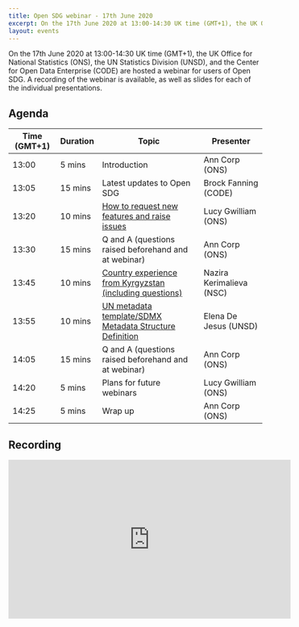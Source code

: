 ```yaml
---
title: Open SDG webinar - 17th June 2020
excerpt: On the 17th June 2020 at 13:00-14:30 UK time (GMT+1), the UK Office for National Statistics (ONS), the UN Statistics Division (UNSD), and the Center for Open Data Enterprise (CODE) are hosted a webinar for users of Open SDG. A recording of the webinar is available, as well as slides for each of the individual presentations.
layout: events
---
```


On the 17th June 2020 at 13:00-14:30 UK time (GMT+1), the UK Office for National Statistics (ONS), the UN Statistics Division (UNSD), and the Center for Open Data Enterprise (CODE) are hosted a webinar for users of Open SDG. A recording of the webinar is available, as well as slides for each of the individual presentations.

## Agenda

|Time (GMT+1)|Duration|Topic|Presenter|
|------------|--------|-----|---------|
|13:00|5 mins|Introduction|Ann Corp (ONS)|
|13:05|15 mins|Latest updates to Open SDG|Brock Fanning (CODE)|
|13:20|10 mins|[How to request new features and raise issues](/assets/documents/webinar_17-June-2020/Open-SDG-webinar-request-new-features-raise-issues-slides.pdf)|Lucy Gwilliam (ONS)|
|13:30|15 mins|Q and A (questions raised beforehand and at webinar)|Ann Corp (ONS)|
|13:45|10 mins|[Country experience from Kyrgyzstan (including questions)](/assets/documents/webinar_17-June-2020/Open-SDG-webinar-Kyrgyzstan-country-experience-slides.pdf)|Nazira Kerimalieva (NSC)|
|13:55|10 mins|[UN metadata template/SDMX Metadata Structure Definition](Open-SDG-webinar-UN-metadata-template-SDMX-MSD-slides.pdf)|Elena De Jesus (UNSD)|
|14:05|15 mins|Q and A (questions raised beforehand and at webinar)|Ann Corp (ONS)|
|14:20|5 mins|Plans for future webinars|Lucy Gwilliam (ONS)|
|14:25|5 mins|Wrap up|Ann Corp (ONS)|

## Recording
<iframe width="560" height="315" src="https://www.youtube.com/embed/OIV69mZm40g" frameborder="0" allow="accelerometer; autoplay; encrypted-media; gyroscope; picture-in-picture" allowfullscreen></iframe>
